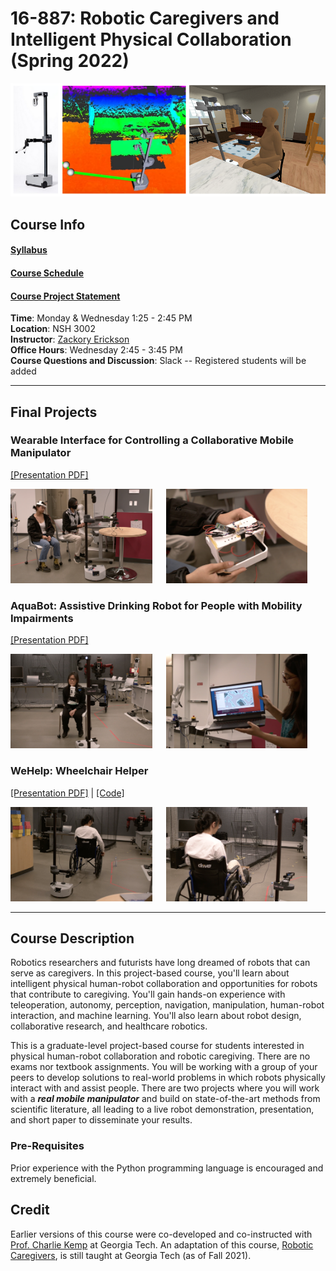 # 16-887: Robotic Caregivers and Intelligent Physical Collaboration (Spring 2022)

![RCICP](rcicp.png)

## Course Info

#### [Syllabus](https://docs.google.com/document/d/1YuGsLEHY-cYkI0e8NIz5HTtkMquaZ6brL2-2ra0Hlp8/edit?usp=sharing)  
#### [Course Schedule](https://docs.google.com/spreadsheets/d/1mzYdw8ZRwK1TIg1UjgW39zMpta80lcb8UypGLAgKtgU/edit?usp=sharing)  
#### [Course Project Statement](https://docs.google.com/document/d/1dPLn8nh9M0qpyCdsB2QQyhxgwoyqxKqENa0YgC5D-pw/edit?usp=sharing)

**Time**: Monday & Wednesday 1:25 - 2:45 PM  
**Location**: NSH 3002  
**Instructor**: [Zackory Erickson](https://zackory.com)  
**Office Hours**: Wednesday 2:45 - 3:45 PM  
**Course Questions and Discussion**: Slack -- Registered students will be added

---

## Final Projects

### Wearable Interface for Controlling a Collaborative Mobile Manipulator
[[Presentation PDF]](media/Wearable.pdf)

<img src="media/Wearable_1.png" alt="Wearable_1" width="45%"/> &emsp; <img src="media/Wearable_2.png" alt="Wearable_2" width="45%"/>

###  AquaBot: Assistive Drinking Robot for People with Mobility Impairments
[[Presentation PDF]](media/AquaBot.pdf)

<img src="media/AquaBot_1.png" alt="AquaBot_1" width="45%"/> &emsp; <img src="media/AquaBot_2.png" alt="AquaBot_2" width="45%"/>

###   WeHelp: Wheelchair Helper
[[Presentation PDF]](media/WeHelp.pdf) | [[Code]](https://github.com/Walleclipse/WeHelp)

<img src="media/WeHelp_1.png" alt="WeHelp_1" width="45%"/> &emsp; <img src="media/WeHelp_2.png" alt="WeHelp_2" width="45%"/>

---

## Course Description

Robotics researchers and futurists have long dreamed of robots that can serve as caregivers. In this project-based course, you'll learn about intelligent physical human-robot collaboration and opportunities for robots that contribute to caregiving. You'll gain hands-on experience with teleoperation, autonomy, perception, navigation, manipulation, human-robot interaction, and machine learning. You'll also learn about robot design, collaborative research, and healthcare robotics.

This is a graduate-level project-based course for students interested in physical human-robot collaboration and robotic caregiving. There are no exams nor textbook assignments. You will be working with a group of your peers to develop solutions to real-world problems in which robots physically interact with and assist people. There are two projects where you will work with a **_real mobile manipulator_** and build on state-of-the-art methods from scientific literature, all leading to a live robot demonstration, presentation, and short paper to disseminate your results.

### Pre-Requisites
Prior experience with the Python programming language is encouraged and extremely beneficial. 

## Credit

Earlier versions of this course were co-developed and co-instructed with [Prof. Charlie Kemp](https://charliekemp.com) at Georgia Tech. An adaptation of this course, [Robotic Caregivers](https://sites.gatech.edu/robotic-caregivers/), is still taught at Georgia Tech (as of Fall 2021).
